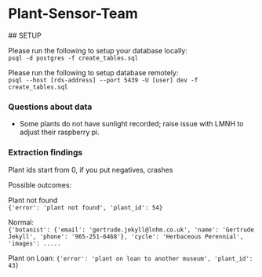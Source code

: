 # Plant-Sensor-Team


## SETUP

Please run the following to setup your database locally:  \
`psql -d postgres -f create_tables.sql`

Please run the following to setup database remotely:  \
`psql --host [rds-address] --port 5439 -U [user] dev -f create_tables.sql`

### Questions about data

- Some plants do not have sunlight recorded; raise issue with LMNH to adjust their raspberry pi.

### Extraction findings

Plant ids start from 0, if you put negatives, crashes

Possible outcomes:

Plant not found  
`{'error': 'plant not found', 'plant_id': 54}`

Normal:  
`{'botanist': {'email': 'gertrude.jekyll@lnhm.co.uk', 'name': 'Gertrude Jekyll', 'phone': '965-251-6468'}, 'cycle': 'Herbaceous Perennial', 'images': ..... `

Plant on Loan:
`{'error': 'plant on loan to another museum', 'plant_id': 43}`

